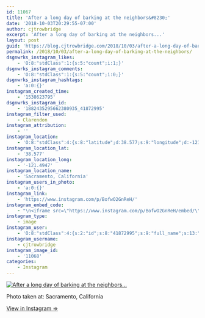 ```yaml
---
id: 11067
title: 'After a long day of barking at the neighbors&#8230;'
date: '2018-10-03T20:29:55-07:00'
author: cjtrowbridge
excerpt: 'After a long day of barking at the neighbors...'
layout: post
guid: 'https://blog.cjtrowbridge.com/2018/10/03/after-a-long-day-of-barking-at-the-neighbors/'
permalink: /2018/10/03/after-a-long-day-of-barking-at-the-neighbors/
dsgnwrks_instagram_likes:
    - 'O:8:"stdClass":1:{s:5:"count";i:1;}'
dsgnwrks_instagram_comments:
    - 'O:8:"stdClass":1:{s:5:"count";i:0;}'
dsgnwrks_instagram_hashtags:
    - 'a:0:{}'
instagram_created_time:
    - '1538623795'
dsgnwrks_instagram_id:
    - '1882435295662380935_41872995'
instagram_filter_used:
    - Clarendon
instagram_attribution:
    - ''
instagram_location:
    - 'O:8:"stdClass":4:{s:8:"latitude";d:38.577;s:9:"longitude";d:-121.4947;s:4:"name";s:22:"Sacramento, California";s:2:"id";i:212931804;}'
instagram_location_lat:
    - '38.577'
instagram_location_long:
    - '-121.4947'
instagram_location_name:
    - 'Sacramento, California'
instagram_users_in_photo:
    - 'a:0:{}'
instagram_link:
    - 'https://www.instagram.com/p/BofwO2GnReH/'
instagram_embed_code:
    - "\n<iframe src=\"https://www.instagram.com/p/BofwO2GnReH/embed/\" width=\"612\" height=\"710\" frameborder=\"0\" scrolling=\"no\" allowtransparency=\"true\" class=\"insta-image-embed\"></iframe>\n"
instagram_type:
    - image
instagram_user:
    - 'O:8:"stdClass":4:{s:2:"id";s:8:"41872995";s:9:"full_name";s:13:"CJ Trowbridge";s:15:"profile_picture";s:141:"https://scontent.cdninstagram.com/vp/f84f0a6bdeca4ac376593587c3ce821c/5C56ED1C/t51.2885-19/s150x150/13724650_1188772791164794_142557231_a.jpg";s:8:"username";s:12:"cjtrowbridge";}'
instagram_username:
    - cjtrowbridge
instagram_image_id:
    - '11068'
categories:
    - Instagram
---
```


[![After a long day of barking at the neighbors…](https://blog.cjtrowbridge.com/wp-content/uploads/2018/10/1538623795-1-1.jpg)](https://www.instagram.com/p/BofwO2GnReH/)

Photo taken at: Sacramento, California

[View in Instagram ⇒](https://www.instagram.com/p/BofwO2GnReH/)